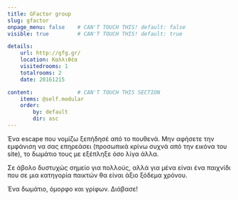 ```yaml
---
title: GFactor group
slug: gfactor
onpage_menu: false    # CAN'T TOUCH THIS! default: false
visible: true         # CAN'T TOUCH THIS! default: true

details:
    url: http://gfg.gr/
    location: Καλλιθέα 
    visitedrooms: 1
    totalrooms: 2
    date: 20161215

content:              # CAN'T TOUCH THIS SECTION
    items: @self.modular
    order:
        by: default
        dir: asc
---
```

Ένα escape που νομίζω ξεπήδησέ από το πουθενά. Μην αφήσετε την εμφάνιση να σας επηρεάσει (προσωπικά κρίνω συχνά από την εικόνα του site), το δωμάτιο τους με εξέπληξε 
όσο λίγα άλλα.

Σε άβολο δυστυχώς σημείο για πολλούς, αλλά για μένα είναι ένα παιχνίδι που σε μια κατηγορία παικτών θα είναι άξιο ξόδεμα χρόνου.

Ένα δωμάτιο, όμορφο και γρίφων. Διάβασε!

